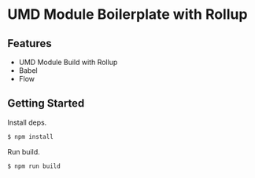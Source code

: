 # UMD Module Boilerplate with Rollup
## Features
- UMD Module Build with Rollup
- Babel
- Flow

## Getting Started
Install deps.

```bash
$ npm install
```

Run build.

```bash
$ npm run build
```
